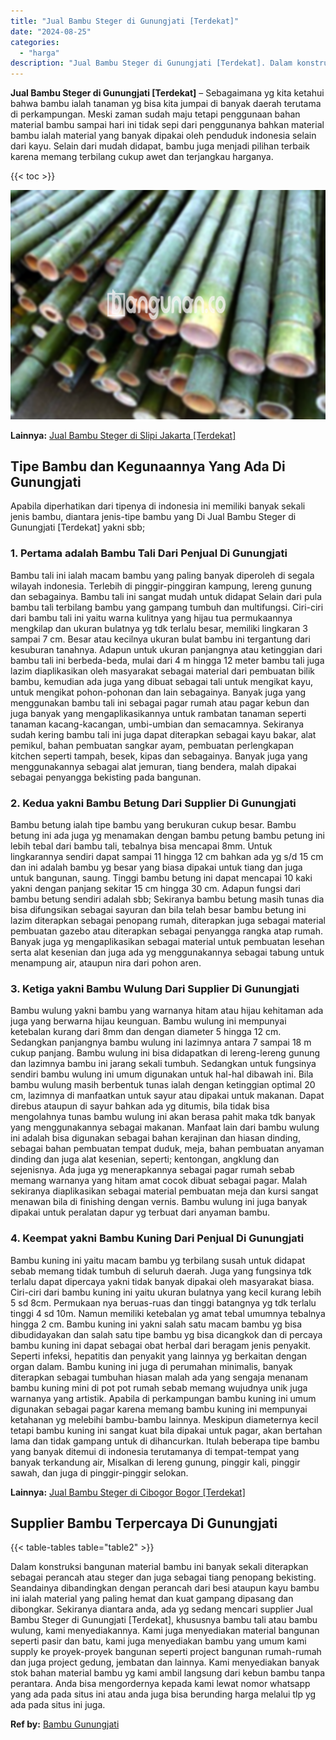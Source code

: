 ```yaml
---
title: "Jual Bambu Steger di Gunungjati [Terdekat]"
date: "2024-08-25"
categories: 
  - "harga"
description: "Jual Bambu Steger di Gunungjati [Terdekat]. Dalam konstruksi bangunan material bambu ini banyak sekali diterapkan sebagai perancah atau steger dan juga sebag..."
---
```


**Jual Bambu Steger di Gunungjati \[Terdekat\]** – Sebagaimana yg kita ketahui bahwa bambu ialah tanaman yg bisa kita jumpai di banyak daerah terutama di perkampungan. Meski zaman sudah maju tetapi penggunaan bahan material bambu sampai hari ini tidak sepi dari penggunanya bahkan material bambu ialah material yang banyak dipakai oleh penduduk indonesia selain dari kayu. Selain dari mudah didapat, bambu juga menjadi pilihan terbaik karena memang terbilang cukup awet dan terjangkau harganya.

{{< toc >}}

![Jual Bambu Steger di Gunungjati [Terdekat]](/images/jual-bambu-tali-15.png)

**Lainnya:** [Jual Bambu Steger di Slipi Jakarta \[Terdekat\]](https://bambu.bangunan.co/jual-bambu-steger-di-slipi-jakarta-terdekat/)

## Tipe Bambu dan Kegunaannya Yang Ada Di Gunungjati

Apabila diperhatikan dari tipenya di indonesia ini memiliki banyak sekali jenis bambu, diantara jenis-tipe bambu yang Di Jual Bambu Steger di Gunungjati \[Terdekat\] yakni sbb;

### 1\. Pertama adalah Bambu Tali Dari Penjual Di Gunungjati

Bambu tali ini ialah macam bambu yang paling banyak diperoleh di segala wilayah indonesia. Terlebih di pinggir-pinggiran kampung, lereng gunung dan sebagainya. Bambu tali ini sangat mudah untuk didapat Selain dari pula bambu tali terbilang bambu yang gampang tumbuh dan multifungsi. Ciri-ciri dari bambu tali ini yaitu warna kulitnya yang hijau tua permukaannya mengkilap dan ukuran bulatnya yg tdk terlalu besar, memiliki lingkaran 3 sampai 7 cm. Besar atau kecilnya ukuran bulat bambu ini tergantung dari kesuburan tanahnya. Adapun untuk ukuran panjangnya atau ketinggian dari bambu tali ini berbeda-beda, mulai dari 4 m hingga 12 meter bambu tali juga lazim diaplikasikan oleh masyarakat sebagai material dari pembuatan bilik bambu, kemudian ada juga yang dibuat sebagai tali untuk mengikat kayu, untuk mengikat pohon-pohonan dan lain sebagainya. Banyak juga yang menggunakan bambu tali ini sebagai pagar rumah atau pagar kebun dan juga banyak yang mengaplikasikannya untuk rambatan tanaman seperti tanaman kacang-kacangan, umbi-umbian dan semacamnya. Sekiranya sudah kering bambu tali ini juga dapat diterapkan sebagai kayu bakar, alat pemikul, bahan pembuatan sangkar ayam, pembuatan perlengkapan kitchen seperti tampah, besek, kipas dan sebagainya. Banyak juga yang menggunakannya sebagai alat jemuran, tiang bendera, malah dipakai sebagai penyangga bekisting pada bangunan.

### 2\. Kedua yakni Bambu Betung Dari Supplier Di Gunungjati

Bambu betung ialah tipe bambu yang berukuran cukup besar. Bambu betung ini ada juga yg menamakan dengan bambu petung bambu petung ini lebih tebal dari bambu tali, tebalnya bisa mencapai 8mm. Untuk lingkarannya sendiri dapat sampai 11 hingga 12 cm bahkan ada yg s/d 15 cm dan ini adalah bambu yg besar yang biasa dipakai untuk tiang dan juga untuk bangunan, saung. Tinggi bambu betung ini dapat mencapai 10 kaki yakni dengan panjang sekitar 15 cm hingga 30 cm. Adapun fungsi dari bambu betung sendiri adalah sbb; Sekiranya bambu betung masih tunas dia bisa difungsikan sebagai sayuran dan bila telah besar bambu betung ini lazim diterapkan sebagai penopang rumah, diterapkan juga sebagai material pembuatan gazebo atau diterapkan sebagai penyangga rangka atap rumah. Banyak juga yg mengaplikasikan sebagai material untuk pembuatan lesehan serta alat kesenian dan juga ada yg menggunakannya sebagai tabung untuk menampung air, ataupun nira dari pohon aren.

### 3\. Ketiga yakni Bambu Wulung Dari Supplier Di Gunungjati

Bambu wulung yakni bambu yang warnanya hitam atau hijau kehitaman ada juga yang berwarna hijau keunguan. Bambu wulung ini mempunyai ketebalan kurang dari 8mm dan dengan diameter 5 hingga 12 cm. Sedangkan panjangnya bambu wulung ini lazimnya antara 7 sampai 18 m cukup panjang. Bambu wulung ini bisa didapatkan di lereng-lereng gunung dan lazimnya bambu ini jarang sekali tumbuh. Sedangkan untuk fungsinya sendiri bambu wulung ini umum digunakan untuk hal-hal dibawah ini. Bila bambu wulung masih berbentuk tunas ialah dengan ketinggian optimal 20 cm, lazimnya di manfaatkan untuk sayur atau dipakai untuk makanan. Dapat direbus ataupun di sayur bahkan ada yg ditumis, bila tidak bisa mengolahnya tunas bambu wulung ini akan berasa pahit maka tdk banyak yang menggunakannya sebagai makanan. Manfaat lain dari bambu wulung ini adalah bisa digunakan sebagai bahan kerajinan dan hiasan dinding, sebagai bahan pembuatan tempat duduk, meja, bahan pembuatan anyaman dinding dan juga alat kesenian, seperti; kentongan, angklung dan sejenisnya. Ada juga yg menerapkannya sebagai pagar rumah sebab memang warnanya yang hitam amat cocok dibuat sebagai pagar. Malah sekiranya diaplikasikan sebagai material pembuatan meja dan kursi sangat menawan bila di finishing dengan vernis. Bambu wulung ini juga banyak dipakai untuk peralatan dapur yg terbuat dari anyaman bambu.

### 4\. Keempat yakni Bambu Kuning Dari Penjual Di Gunungjati

Bambu kuning ini yaitu macam bambu yg terbilang susah untuk didapat sebab memang tidak tumbuh di seluruh daerah. Juga yang fungsinya tdk terlalu dapat dipercaya yakni tidak banyak dipakai oleh masyarakat biasa. Ciri-ciri dari bambu kuning ini yaitu ukuran bulatnya yang kecil kurang lebih 5 sd 8cm. Permukaan nya beruas-ruas dan tinggi batangnya yg tdk terlalu tinggi 4 sd 10m. Namun memiliki ketebalan yg amat tebal umumnya tebalnya hingga 2 cm. Bambu kuning ini yakni salah satu macam bambu yg bisa dibudidayakan dan salah satu tipe bambu yg bisa dicangkok dan di percaya bambu kuning ini dapat sebagai obat herbal dari beragam jenis penyakit. Seperti infeksi, hepatitis dan penyakit yang lainnya yg berkaitan dengan organ dalam. Bambu kuning ini juga di perumahan minimalis, banyak diterapkan sebagai tumbuhan hiasan malah ada yang sengaja menanam bambu kuning mini di pot pot rumah sebab memang wujudnya unik juga warnanya yang artistik. Apabila di perkampungan bambu kuning ini umum digunakan sebagai pagar karena memang bambu kuning ini mempunyai ketahanan yg melebihi bambu-bambu lainnya. Meskipun diameternya kecil tetapi bambu kuning ini sangat kuat bila dipakai untuk pagar, akan bertahan lama dan tidak gampang untuk di dihancurkan. Itulah beberapa tipe bambu yang banyak ditemui di indonesia terutamanya di tempat-tempat yang banyak terkandung air, Misalkan di lereng gunung, pinggir kali, pinggir sawah, dan juga di pinggir-pinggir selokan.

**Lainnya:** [Jual Bambu Steger di Cibogor Bogor \[Terdekat\]](https://bambu.bangunan.co/jual-bambu-steger-di-cibogor-bogor-terdekat/)

## Supplier Bambu Terpercaya Di Gunungjati

{{< table-tables table="table2" >}}

Dalam konstruksi bangunan material bambu ini banyak sekali diterapkan sebagai perancah atau steger dan juga sebagai tiang penopang bekisting. Seandainya dibandingkan dengan perancah dari besi ataupun kayu bambu ini ialah material yang paling hemat dan kuat gampang dipasang dan dibongkar. Sekiranya diantara anda, ada yg sedang mencari supplier Jual Bambu Steger di Gunungjati \[Terdekat\], khususnya bambu tali atau bambu wulung, kami menyediakannya. Kami juga menyediakan material bangunan seperti pasir dan batu, kami juga menyediakan bambu yang umum kami supply ke proyek-proyek bangunan seperti project bangunan rumah-rumah dan juga project gedung, jembatan dan lainnya. Kami menyediakan banyak stok bahan material bambu yg kami ambil langsung dari kebun bambu tanpa perantara. Anda bisa mengordernya kepada kami lewat nomor whatsapp yang ada pada situs ini atau anda juga bisa berunding harga melalui tlp yg ada pada situs ini juga.

**Ref by:** [Bambu Gunungjati](https://id.wikipedia.org/wiki/Bambu)
